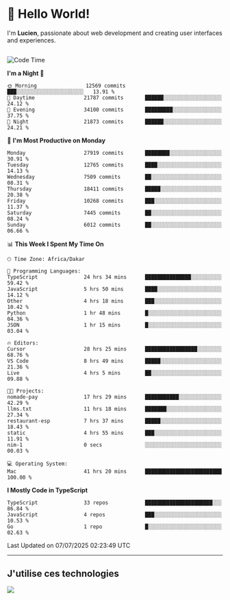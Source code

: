 # 👋 Hello World!

I'm **Lucien**, passionate about web development and creating user interfaces and experiences.

##

<!--START_SECTION:waka-->
![Code Time](http://img.shields.io/badge/Code%20Time-3%2C323%20hrs%2016%20mins-blue)

**I'm a Night 🦉** 

```text
🌞 Morning                12569 commits       ███░░░░░░░░░░░░░░░░░░░░░░   13.91 % 
🌆 Daytime                21787 commits       ██████░░░░░░░░░░░░░░░░░░░   24.12 % 
🌃 Evening                34100 commits       █████████░░░░░░░░░░░░░░░░   37.75 % 
🌙 Night                  21873 commits       ██████░░░░░░░░░░░░░░░░░░░   24.21 % 
```
📅 **I'm Most Productive on Monday** 

```text
Monday                   27919 commits       ████████░░░░░░░░░░░░░░░░░   30.91 % 
Tuesday                  12765 commits       ████░░░░░░░░░░░░░░░░░░░░░   14.13 % 
Wednesday                7509 commits        ██░░░░░░░░░░░░░░░░░░░░░░░   08.31 % 
Thursday                 18411 commits       █████░░░░░░░░░░░░░░░░░░░░   20.38 % 
Friday                   10268 commits       ███░░░░░░░░░░░░░░░░░░░░░░   11.37 % 
Saturday                 7445 commits        ██░░░░░░░░░░░░░░░░░░░░░░░   08.24 % 
Sunday                   6012 commits        ██░░░░░░░░░░░░░░░░░░░░░░░   06.66 % 
```


📊 **This Week I Spent My Time On** 

```text
🕑︎ Time Zone: Africa/Dakar

💬 Programming Languages: 
TypeScript               24 hrs 34 mins      ███████████████░░░░░░░░░░   59.42 % 
JavaScript               5 hrs 50 mins       ████░░░░░░░░░░░░░░░░░░░░░   14.12 % 
Other                    4 hrs 18 mins       ███░░░░░░░░░░░░░░░░░░░░░░   10.42 % 
Python                   1 hr 48 mins        █░░░░░░░░░░░░░░░░░░░░░░░░   04.36 % 
JSON                     1 hr 15 mins        █░░░░░░░░░░░░░░░░░░░░░░░░   03.04 % 

🔥 Editors: 
Cursor                   28 hrs 25 mins      █████████████████░░░░░░░░   68.76 % 
VS Code                  8 hrs 49 mins       █████░░░░░░░░░░░░░░░░░░░░   21.36 % 
Live                     4 hrs 5 mins        ██░░░░░░░░░░░░░░░░░░░░░░░   09.88 % 

🐱‍💻 Projects: 
nomade-pay               17 hrs 29 mins      ███████████░░░░░░░░░░░░░░   42.29 % 
llms.txt                 11 hrs 18 mins      ███████░░░░░░░░░░░░░░░░░░   27.34 % 
restaurant-esp           7 hrs 37 mins       █████░░░░░░░░░░░░░░░░░░░░   18.43 % 
static                   4 hrs 55 mins       ███░░░░░░░░░░░░░░░░░░░░░░   11.91 % 
nim-1                    0 secs              ░░░░░░░░░░░░░░░░░░░░░░░░░   00.03 % 

💻 Operating System: 
Mac                      41 hrs 20 mins      █████████████████████████   100.00 % 
```

**I Mostly Code in TypeScript** 

```text
TypeScript               33 repos            ██████████████████████░░░   86.84 % 
JavaScript               4 repos             ███░░░░░░░░░░░░░░░░░░░░░░   10.53 % 
Go                       1 repo              █░░░░░░░░░░░░░░░░░░░░░░░░   02.63 % 
```




 Last Updated on 07/07/2025 02:23:49 UTC
<!--END_SECTION:waka-->
---

## J'utilise ces technologies

<p align="left">
  <a href="https://skillicons.dev">
    <img src="https://skillicons.dev/icons?i=ts,js,go,ruby,css,scss,tailwind,react,vite,nextjs,docker,figma,ableton" />
  </a>
</p>

